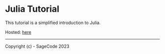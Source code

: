 # Julia Tutorial

This tutorial is a simplified introduction to Julia.

Hosted: [here](https://sagecode.pro/julia)

---
Copyright (c) - SageCode 2023
